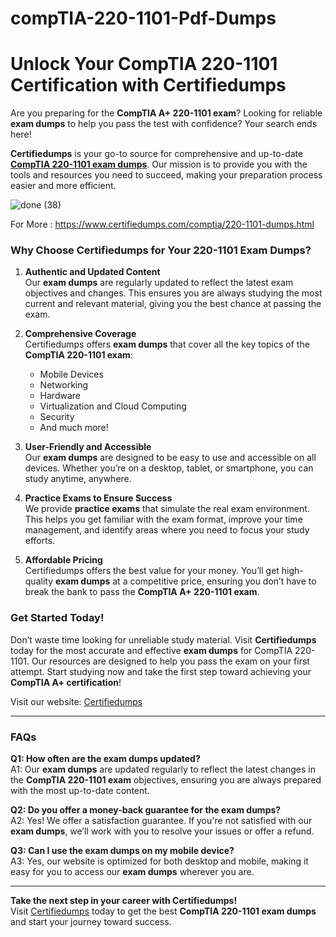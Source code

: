 # compTIA-220-1101-Pdf-Dumps
# Unlock Your CompTIA 220-1101 Certification with Certifiedumps

Are you preparing for the **CompTIA A+ 220-1101 exam**? Looking for reliable **exam dumps** to help you pass the test with confidence? Your search ends here!

**Certifiedumps** is your go-to source for comprehensive and up-to-date **[CompTIA 220-1101 exam dumps](https://www.certifiedumps.com/comptia/220-1101-dumps.html)**. Our mission is to provide you with the tools and resources you need to succeed, making your preparation process easier and more efficient.

![done (38)](https://github.com/user-attachments/assets/5845b1a9-3683-4b79-b16d-5108f20db568)

For More : https://www.certifiedumps.com/comptia/220-1101-dumps.html                     

### Why Choose Certifiedumps for Your 220-1101 Exam Dumps?

1. **Authentic and Updated Content**  
   Our **exam dumps** are regularly updated to reflect the latest exam objectives and changes. This ensures you are always studying the most current and relevant material, giving you the best chance at passing the exam.

2. **Comprehensive Coverage**  
   Certifiedumps offers **exam dumps** that cover all the key topics of the **CompTIA 220-1101 exam**:
   - Mobile Devices
   - Networking
   - Hardware
   - Virtualization and Cloud Computing
   - Security
   - And much more!

3. **User-Friendly and Accessible**  
   Our **exam dumps** are designed to be easy to use and accessible on all devices. Whether you’re on a desktop, tablet, or smartphone, you can study anytime, anywhere.

4. **Practice Exams to Ensure Success**  
   We provide **practice exams** that simulate the real exam environment. This helps you get familiar with the exam format, improve your time management, and identify areas where you need to focus your study efforts.

5. **Affordable Pricing**  
   Certifiedumps offers the best value for your money. You’ll get high-quality **exam dumps** at a competitive price, ensuring you don’t have to break the bank to pass the **CompTIA A+ 220-1101 exam**.

### Get Started Today!

Don’t waste time looking for unreliable study material. Visit **Certifiedumps** today for the most accurate and effective **exam dumps** for CompTIA 220-1101. Our resources are designed to help you pass the exam on your first attempt. Start studying now and take the first step toward achieving your **CompTIA A+ certification**!

Visit our website: [Certifiedumps](https://certifiedumps.com)

---

### FAQs

**Q1: How often are the **exam dumps** updated?**  
A1: Our **exam dumps** are updated regularly to reflect the latest changes in the **CompTIA 220-1101 exam** objectives, ensuring you are always prepared with the most up-to-date content.

**Q2: Do you offer a money-back guarantee for the **exam dumps**?**  
A2: Yes! We offer a satisfaction guarantee. If you're not satisfied with our **exam dumps**, we’ll work with you to resolve your issues or offer a refund.

**Q3: Can I use the **exam dumps** on my mobile device?**  
A3: Yes, our website is optimized for both desktop and mobile, making it easy for you to access our **exam dumps** wherever you are.

---

**Take the next step in your career with Certifiedumps!**  
Visit [Certifiedumps](https://certifiedumps.com) today to get the best **CompTIA 220-1101 exam dumps** and start your journey toward success.
